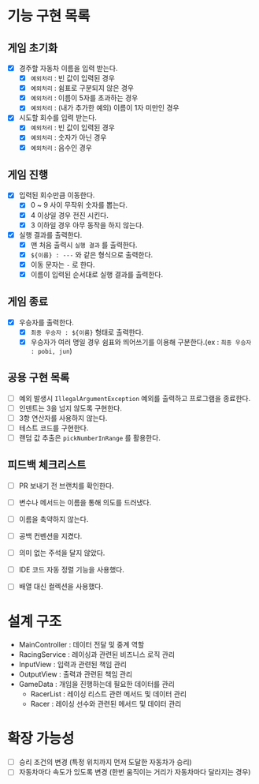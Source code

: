 # 기능 구현 목록
## 게임 초기화
- [X] 경주할 자동차 이름을 입력 받는다.
  - [X] `예외처리` : 빈 값이 입력된 경우 
  - [X] `예외처리` : 쉼표로 구분되지 않은 경우
  - [X] `예외처리` : 이름이 5자를 초과하는 경우
  - [X] `예외처리` : (내가 추가한 예외) 이름이 1자 미만인 경우
- [X] 시도할 회수를 입력 받는다.
  - [X] `예외처리` : 빈 값이 입력된 경우
  - [X] `예외처리` : 숫자가 아닌 경우
  - [X] `예외처리` : 음수인 경우

## 게임 진행
- [X] 입력된 회수만큼 이동한다.
  - [X] 0 ~ 9 사이 무작위 숫자를 뽑는다.
  - [X] 4 이상일 경우 전진 시킨다.
  - [X] 3 이하일 경우 아무 동작을 하지 않는다.
- [X] 실행 결과를 출력한다.
  - [X] 맨 처음 출력시 `실행 결과` 를 출력한다.
  - [X] `${이름} : ---` 와 같은 형식으로 출력한다.
  - [X] 이동 문자는 `-` 로 한다.
  - [X] 이름이 입력된 순서대로 실행 결과를 출력한다.

## 게임 종료
- [X] 우승자를 출력한다.
  - [X] `최종 우승자 : ${이름}` 형태로 출력한다.
  - [X] 우승자가 여러 명일 경우 쉼표와 띄어쓰기를 이용해 구분한다.(ex : `최종 우승자 : pobi, jun`)

## 공용 구현 목록
- [ ] 예외 발생시 `IllegalArgumentException` 예외를 출력하고 프로그램을 종료한다.
- [ ] 인덴트는 3을 넘지 않도록 구현한다.
- [ ] 3항 연산자를 사용하지 않는다.
- [ ] 테스트 코드를 구현한다.
- [ ] 랜덤 값 추출은 `pickNumberInRange` 를 활용한다.

## 피드백 체크리스트
- [ ] PR 보내기 전 브랜치를 확인한다.
- [ ] 변수나 메서드는 이름을 통해 의도를 드러냈다.
- [ ] 이름을 축약하지 않는다.
- [ ] 공백 컨벤션을 지켰다.
- [ ] 의미 없는 주석을 달지 않았다.
- [ ] IDE 코드 자동 정렬 기능을 사용했다.
- [ ] 배열 대신 컬렉션을 사용했다.


# 설계 구조
- MainController : 데이터 전달 및 중계 역할
- RacingService : 레이싱과 관련된 비즈니스 로직 관리
- InputView : 입력과 관련된 책임 관리
- OutputView : 출력과 관련된 책임 관리
- GameData : 개임을 진행하는데 필요한 데이터를 관리
  - RacerList : 레이싱 리스트 관련 메서드 및 데이터 관리
  - Racer : 레이싱 선수와 관련된 메서드 및 데이터 관리

# 확장 가능성
- [ ] 승리 조건의 변경 (특정 위치까지 먼저 도달한 자동차가 승리)
- [ ] 자동차마다 속도가 있도록 변경 (한번 움직이는 거리가 자동차마다 달라지는 경우)